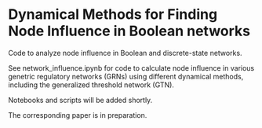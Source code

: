 Dynamical Methods for Finding Node Influence in Boolean networks
=======================================================

Code to analyze node influence in Boolean and discrete-state networks.  

See network_influence.ipynb for code to calculate node influence in various genetric regulatory networks (GRNs) using different dynamical methods, including the generalized threshold network (GTN).

Notebooks and scripts will be added shortly.

The corresponding paper is in preparation.
